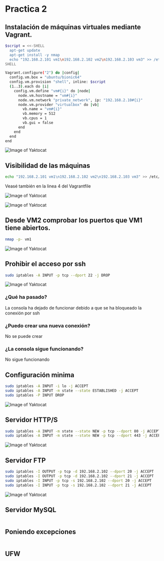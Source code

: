 # Practica 2
## Instalación de máquinas virtuales mediante Vagrant.

```sh
$script = <<-SHELL
  apt-get update
  apt-get install -y nmap
  echo "192.168.2.101 vm1\n192.168.2.102 vm2\n192.168.2.103 vm3" >> /etc/hosts
SHELL

Vagrant.configure("2") do |config|
  config.vm.box = "ubuntu/bionic64"
  config.vm.provision "shell", inline: $script
  (1..3).each do |i|
    config.vm.define "vm#{i}" do |node|
      node.vm.hostname = "vm#{i}"
      node.vm.network "private_network", ip: "192.168.2.10#{i}"
      node.vm.provider "virtualbox" do |vb|
        vb.name = "vm#{i}"
        vb.memory = 512
        vb.cpus = 1
        vb.gui = false
      end
    end
  end
end
```
![Image of Yaktocat](./Images/unknown.png)

## Visibilidad de las máquinas 

```sh
echo "192.168.2.101 vm1\n192.168.2.102 vm2\n192.168.2.103 vm3" >> /etc/hosts
```
Veasé también en la linea 4 del Vagrantfile

![Image of Yaktocat](./Images/unknown2.png)

![Image of Yaktocat](./Images/unknown3.png)

## Desde VM2 comprobar los puertos que VM1 tiene abiertos.

```sh
nmap -p- vm1
```

![Image of Yaktocat](./Images/unknown4.png)

## Prohibir el acceso por ssh

```sh
sudo iptables -A INPUT -p tcp --dport 22 -j DROP
```

![Image of Yaktocat](./Images/unknown5.png)

### ¿Qué ha pasado?

La consola ha dejado de funcionar debido a que se ha bloqueado la conexión por ssh

### ¿Puedo crear una nueva conexión?

No se puede crear

### ¿La consola sigue funcionando?

No sigue funcionando

## Configuración minima

```sh
sudo iptables -A INPUT -i lo -j ACCEPT
sudo iptables -A INPUT -m state --state ESTABLISHED -j ACCEPT
sudo iptables -P INPUT DROP
```

![Image of Yaktocat](./Images/unknown6.png)

## Servidor HTTP/S

```sh
sudo iptables -A INPUT -m state --state NEW -p tcp --dport 80 -j ACCEPT
sudo iptables -A INPUT -m state --state NEW -p tcp --dport 443 -j ACCEPT
```
![Image of Yaktocat](./Images/unknown7.png)

## Servidor FTP

```sh
sudo iptables -I OUTPUT -p tcp -d 192.168.2.102 --dport 20 -j ACCEPT
sudo iptables -I OUTPUT -p tcp -d 192.168.2.102 --dport 21 -j ACCEPT
sudo iptables -I INPUT -p tcp -s 192.168.2.102 --dport 20 -j ACCEPT
sudo iptables -I INPUT -p tcp -s 192.168.2.102 --dport 21 -j ACCEPT
```
![Image of Yaktocat](./Images/unknown8.png)
## Servidor MySQL


```sh

```


## Poniendo excepciones 


```sh

```


## UFW 


```sh

```

